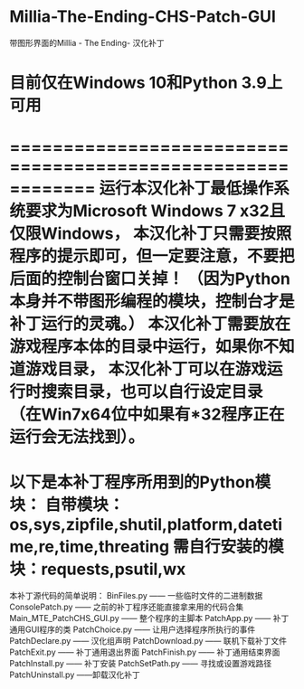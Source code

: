 # Millia-The-Ending-CHS-Patch-GUI
带图形界面的Millia - The Ending- 汉化补丁
# 目前仅在Windows 10和Python 3.9上可用
============================================================
运行本汉化补丁最低操作系统要求为Microsoft Windows 7 x32且仅限Windows，
本汉化补丁只需要按照程序的提示即可，但一定要注意，不要把后面的控制台窗口关掉！
（因为Python本身并不带图形编程的模块，控制台才是补丁运行的灵魂。）
本汉化补丁需要放在游戏程序本体的目录中运行，如果你不知道游戏目录，
本汉化补丁可以在游戏运行时搜索目录，也可以自行设定目录
（在Win7x64位中如果有*32程序正在运行会无法找到）。
============================================================
以下是本补丁程序所用到的Python模块：
自带模块：os,sys,zipfile,shutil,platform,datetime,re,time,threating
需自行安装的模块：requests,psutil,wx
============================================================
本补丁源代码的简单说明：
BinFiles.py —— 一些临时文件的二进制数据
ConsolePatch.py —— 之前的补丁程序还能直接拿来用的代码合集
Main_MTE_PatchCHS_GUI.py —— 整个程序的主脚本
PatchApp.py —— 补丁通用GUI程序的类
PatchChoice.py —— 让用户选择程序所执行的事件
PatchDeclare.py —— 汉化组声明
PatchDownload.py —— 联机下载补丁文件
PatchExit.py —— 补丁通用退出界面
PatchFinish.py —— 补丁通用结束界面
PatchInstall.py —— 补丁安装
PatchSetPath.py —— 寻找或设置游戏路径
PatchUninstall.py ——卸载汉化补丁
